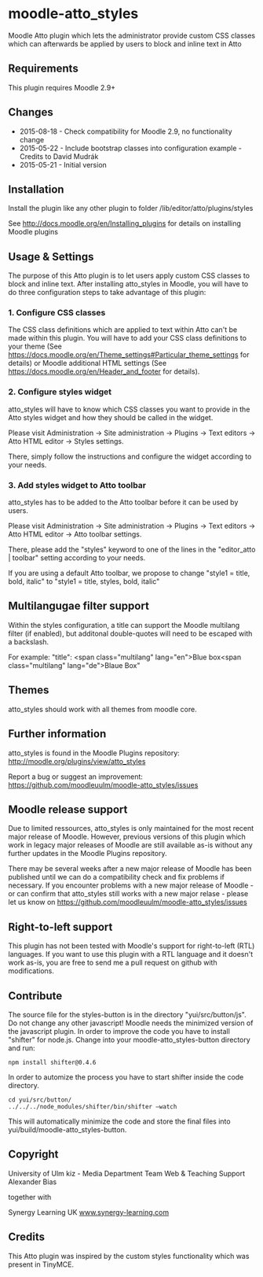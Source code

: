 moodle-atto_styles
==================

Moodle Atto plugin which lets the administrator provide custom CSS classes which can afterwards be applied by users to block and inline text in Atto


Requirements
------------

This plugin requires Moodle 2.9+


Changes
-------

* 2015-08-18 - Check compatibility for Moodle 2.9, no functionality change
* 2015-05-22 - Include bootstrap classes into configuration example - Credits to David Mudrák
* 2015-05-21 - Initial version


Installation
------------

Install the plugin like any other plugin to folder
/lib/editor/atto/plugins/styles

See http://docs.moodle.org/en/Installing_plugins for details on installing Moodle plugins


Usage & Settings
----------------

The purpose of this Atto plugin is to let users apply custom CSS classes to block and inline text.
After installing atto_styles in Moodle, you will have to do three configuration steps to take advantage of this plugin:

### 1. Configure CSS classes

The CSS class definitions which are applied to text within Atto can't be made within this plugin. You will have to add your CSS class definitions to your theme (See https://docs.moodle.org/en/Theme_settings#Particular_theme_settings for details) or Moodle additional HTML settings (See https://docs.moodle.org/en/Header_and_footer for details).

### 2. Configure styles widget

atto_styles will have to know which CSS classes you want to provide in the Atto styles widget and how they should be called in the widget.

Please visit Administration -> Site administration -> Plugins -> Text editors -> Atto HTML editor -> Styles settings.

There, simply follow the instructions and configure the widget according to your needs.

### 3. Add styles widget to Atto toolbar

atto_styles has to be added to the Atto toolbar before it can be used by users.

Please visit Administration -> Site administration -> Plugins -> Text editors -> Atto HTML editor -> Atto toolbar settings.

There, please add the "styles" keyword to one of the lines in the "editor_atto | toolbar" setting according to your needs.

If you are using a default Atto toolbar, we propose to change "style1 = title, bold, italic" to "style1 = title, styles, bold, italic"


Multilangugae filter support
---------------------------

Within the styles configuration, a title can support the Moodle multilang filter (if enabled), but additonal double-quotes will need to be escaped with a backslash.

For example:
"title": <span class=\"multilang\" lang=\"en\">Blue box</span><span class=\"multilang\" lang=\"de\">Blaue Box</span>"


Themes
------

atto_styles should work with all themes from moodle core.


Further information
-------------------

atto_styles is found in the Moodle Plugins repository: http://moodle.org/plugins/view/atto_styles

Report a bug or suggest an improvement: https://github.com/moodleuulm/moodle-atto_styles/issues


Moodle release support
----------------------

Due to limited ressources, atto_styles is only maintained for the most recent major release of Moodle. However, previous versions of this plugin which work in legacy major releases of Moodle are still available as-is without any further updates in the Moodle Plugins repository.

There may be several weeks after a new major release of Moodle has been published until we can do a compatibility check and fix problems if necessary. If you encounter problems with a new major release of Moodle - or can confirm that atto_styles still works with a new major relase - please let us know on https://github.com/moodleuulm/moodle-atto_styles/issues


Right-to-left support
---------------------

This plugin has not been tested with Moodle's support for right-to-left (RTL) languages.
If you want to use this plugin with a RTL language and it doesn't work as-is, you are free to send me a pull request on
github with modifications.


Contribute
----------

The source file for the styles-button is in the directory "yui/src/button/js". Do not change any other javascript!
Moodle needs the minimized version of the javascript plugin. In order to improve the code you have to install "shifter" for node.js.
Change into your moodle-atto_styles-button directory and run:

``` npm install shifter@0.4.6 ```

In order to automize the process you have to start shifter inside the code directory.

```
cd yui/src/button/
../../../node_modules/shifter/bin/shifter —watch

```

This will automatically minimize the code and store the final files into yui/build/moodle-atto_styles-button.


Copyright
---------

University of Ulm
kiz - Media Department
Team Web & Teaching Support
Alexander Bias

together with

Synergy Learning UK
www.synergy-learning.com


Credits
-------

This Atto plugin was inspired by the custom styles functionality which was present in TinyMCE.
